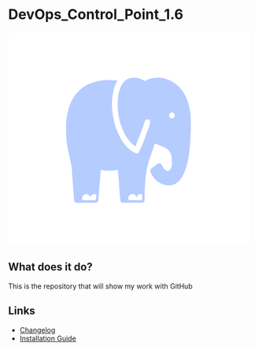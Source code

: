 # DevOps_Control_Point_1.6
![Logo](/logo.png)

## What does it do?
This is the repository that will show my work with GitHub

## Links
- [Changelog](./changelog.md)
- [Installation Guide](./install.md)